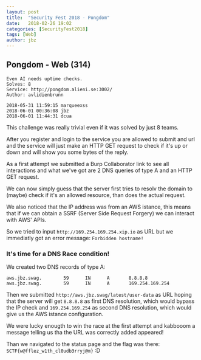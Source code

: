 ```yaml
---
layout: post
title:  "Security Fest 2018 - Pongdom"
date:   2018-02-26 19:02
categories: [SecurityFest2018]
tags: [Web]
author: jbz
---
```


## Pongdom - Web (314)
    Even AI needs uptime checks.
    Solves: 8
    Service: http://pongdom.alieni.se:3002/
    Author: avlidienbrunn
    
    2018-05-31 11:59:15 marqueexss
    2018-06-01 00:36:08 jbz
    2018-06-01 11:44:31 dcua


This challenge was really trivial even if it was solved by just 8 teams.

After you register and login to the service you are allowed to submit and url and the service will just make an HTTP GET request to check if it's up or down and will show you some bytes of the reply.

As a first attempt we submitted a Burp Collaborator link to see all interactions and what we've got are 2 DNS queries of type A and an HTTP GET request.

We can now simply guess that the server first tries to resolv the domain to (maybe) check if it's an allowed resource, than does the actual request.

We also noticed that the IP address was from an AWS istance, this means that if we can obtain a SSRF (Server Side Request Forgery) we can interact with AWS' APIs.

So we tried to input `http://169.254.169.254.xip.io` as URL but we immediatly got an error message: `Forbidden hostname!`

### It's time for a DNS Race condition!

We created two DNS records of type A:
```
aws.jbz.swag.        59      IN      A       8.8.8.8
aws.jbz.swag.        59      IN      A       169.254.169.254
```

Then we submitted `http://aws.jbz.swag/latest/user-data` as URL hoping that the server will get `8.8.8.8` as first DNS resolution, which would bypass the IP check and `169.254.169.254` as second DNS resolution, which would give us the AWS istance configuration.

We were lucky enougth to win the race at the first attempt and kabbooom a message telling us tha the URL was correctly added appeared!

Than we navigated to the status page and the flag was there: `SCTF{w@fflez_w1th_cl0udb3rryj@m}` :D
